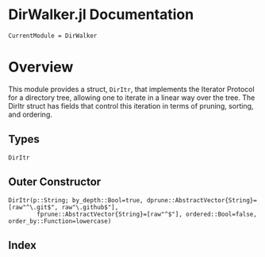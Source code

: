 # DirWalker.jl Documentation

```@meta
CurrentModule = DirWalker
```

# Overview
This module provides a struct, `DirItr`, that implements the Iterator Protocol
for a directory tree, allowing one to iterate in a linear way over the tree.
The DirItr struct has fields that control this iteration in terms of pruning,
sorting, and ordering.

## Types

```@docs
DirItr
```

## Outer Constructor

```@docs
DirItr(p::String; by_depth::Bool=true, dprune::AbstractVector{String}=[raw"^\.git$", raw"\.github$"],
		fprune::AbstractVector{String}=[raw"^$"], ordered::Bool=false, order_by::Function=lowercase) 
```

## Index

```@index
```
